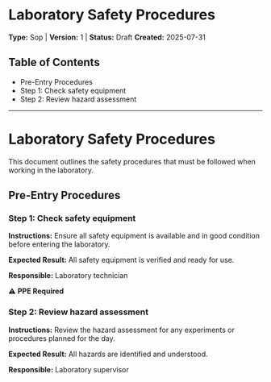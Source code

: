 # Laboratory Safety Procedures
**Type:** Sop | **Version:** 1 | **Status:** Draft
**Created:** 2025-07-31

## Table of Contents
- Pre-Entry Procedures
- Step 1: Check safety equipment
- Step 2: Review hazard assessment

---

# Laboratory Safety Procedures

This document outlines the safety procedures that must be followed when working in the laboratory.

## Pre-Entry Procedures

### Step 1: Check safety equipment

**Instructions:** Ensure all safety equipment is available and in good condition before entering the laboratory.

**Expected Result:** All safety equipment is verified and ready for use.

**Responsible:** Laboratory technician

⚠️ **PPE Required**

### Step 2: Review hazard assessment

**Instructions:** Review the hazard assessment for any experiments or procedures planned for the day.

**Expected Result:** All hazards are identified and understood.

**Responsible:** Laboratory supervisor

